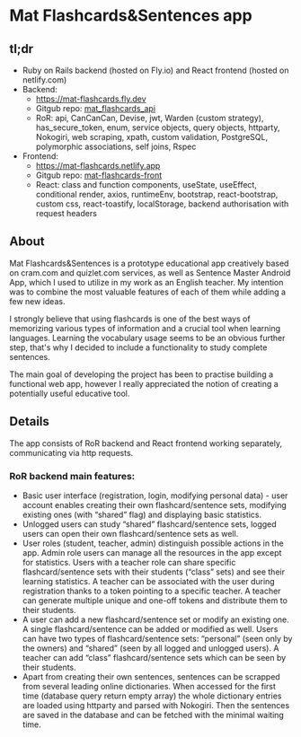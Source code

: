 # Mat Flashcards&Sentences app
## tl;dr
- Ruby on Rails backend (hosted on Fly.io) and React frontend (hosted on netlify.com)
- Backend:
  - https://mat-flashcards.fly.dev
  - Gitgub repo: <a href='https://github.com/mat-jar/mat-flashcards-api'>mat_flashcards_api</a>
  - RoR: api, CanCanCan, Devise, jwt, Warden (custom strategy), has_secure_token, enum, service objects, query objects, httparty, Nokogiri, web scraping, xpath, custom validation, PostgreSQL, polymorphic associations, self joins, Rspec
- Frontend:
  - https://mat-flashcards.netlify.app
  - Gitgub repo: <a href='https://github.com/mat-jar/mat-flashcards-front'>mat-flashcards-front</a>
  - React: class and function components, useState, useEffect, conditional render, axios, runtimeEnv, bootstrap, react-bootstrap, custom css, react-toastify, localStorage, backend authorisation with request headers

## About
Mat Flashcards&Sentences is a prototype educational app creatively based on cram.com and quizlet.com services, as well as Sentence Master Android App, which I used to utilize in my work as an English teacher. My intention was to combine the most valuable features of each of them while adding a few new ideas. <br />

I strongly believe that using flashcards is one of the best ways of memorizing various types of information and a crucial tool when learning languages. Learning the vocabulary usage seems to be an obvious further step, that's why I decided to include a functionality to study complete sentences. <br />

The main goal of developing the project has been to practise building a functional web app, however I really appreciated the notion of creating a potentially useful educative tool.


## Details
The app consists of RoR backend and React frontend working separately, communicating via http requests.
### RoR backend main features:
-	Basic user interface (registration, login, modifying personal data) - user account enables creating their own flashcard/sentence sets, modifying existing ones (with “shared” flag) and displaying basic statistics.
-	Unlogged users can study “shared” flashcard/sentence sets, logged users can open their own flashcard/sentence sets as well.
-	User roles (student, teacher, admin) distinguish possible actions in the app. Admin role users can manage all the resources in the app except for statistics. Users with a teacher role can share specific flashcard/sentence sets with their students (“class” sets) and see their learning statistics. A teacher can be associated with the user during registration thanks to a token pointing to a specific teacher. A teacher can generate multiple unique and one-off tokens and distribute them to their students.
-	A user can add a new flashcard/sentence set or modify an existing one. A single flashcard/sentence can be added or modified as well. Users can have two types of flashcard/sentence sets: “personal”  (seen only by the owners) and “shared” (seen by all logged and unlogged users). A teacher can add “class” flashcard/sentence sets which can be seen by their students.
-	Apart from creating their own sentences, sentences can be scrapped from several leading online dictionaries. When accessed for the first time (database query return empty array) the whole dictionary entries are loaded using httparty and parsed with Nokogiri. Then the sentences are saved in the database and can be fetched with the minimal waiting time.
